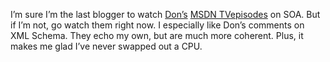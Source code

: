 I’m sure I’m the last blogger to watch
[Don’s](http://www.gotdotnet.com/team/dbox/) [MSDN
TV](http://msdn.microsoft.com/msdntv/episode.aspx?xml=episodes/en/20030827SOAPDB/manifest.xml)[episodes](http://msdn.microsoft.com/msdntv/episode.aspx?xml=episodes/en/20030902SOAPDB/manifest.xml)
on SOA. But if I’m not, go watch them right now. I especially like Don’s
comments on XML Schema. They echo my own, but are much more coherent.
Plus, it makes me glad I’ve never swapped out a CPU.

